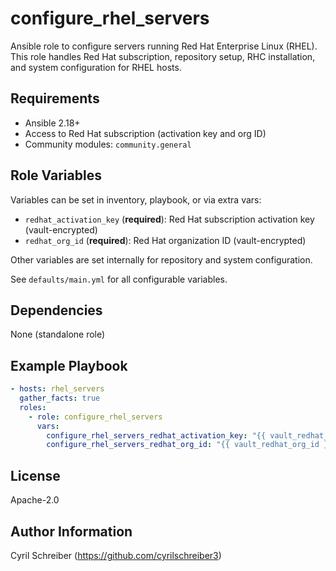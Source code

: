 configure_rhel_servers
=======================

Ansible role to configure servers running Red Hat Enterprise Linux (RHEL). This role handles Red Hat subscription, repository setup, RHC installation, and system configuration for RHEL hosts.

Requirements
------------
- Ansible 2.18+
- Access to Red Hat subscription (activation key and org ID)
- Community modules: `community.general`

Role Variables
--------------
Variables can be set in inventory, playbook, or via extra vars:
- `redhat_activation_key` (**required**): Red Hat subscription activation key (vault-encrypted)
- `redhat_org_id` (**required**): Red Hat organization ID (vault-encrypted)

Other variables are set internally for repository and system configuration.

See `defaults/main.yml` for all configurable variables.

Dependencies
------------
None (standalone role)

Example Playbook
----------------
```yaml
- hosts: rhel_servers
  gather_facts: true
  roles:
    - role: configure_rhel_servers
      vars:
        configure_rhel_servers_redhat_activation_key: "{{ vault_redhat_activation_key }}"
        configure_rhel_servers_redhat_org_id: "{{ vault_redhat_org_id }}"
```

License
-------
Apache-2.0

Author Information
------------------
Cyril Schreiber (https://github.com/cyrilschreiber3)
